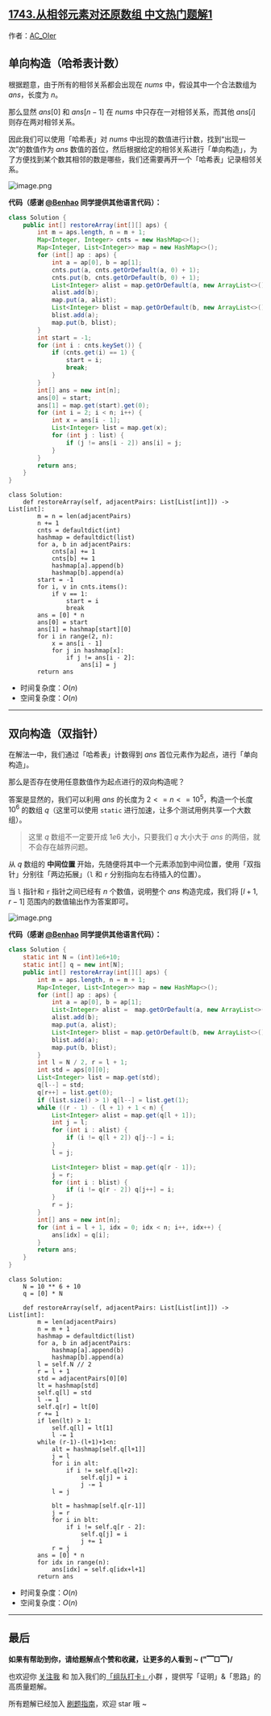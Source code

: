 ## [1743.从相邻元素对还原数组 中文热门题解1](https://leetcode.cn/problems/restore-the-array-from-adjacent-pairs/solutions/100000/gong-shui-san-xie-yi-ti-shuang-jie-dan-x-elpx)

作者：[AC_OIer](https://leetcode.cn/u/AC_OIer)
## 单向构造（哈希表计数）

根据题意，由于所有的相邻关系都会出现在 $nums$ 中，假设其中一个合法数组为 $ans$，长度为 $n$。

那么显然 $ans[0]$ 和 $ans[n - 1]$ 在 $nums$ 中只存在一对相邻关系，而其他 $ans[i]$ 则存在两对相邻关系。

因此我们可以使用「哈希表」对 $nums$ 中出现的数值进行计数，找到“出现一次”的数值作为 $ans$ 数值的首位，然后根据给定的相邻关系进行「单向构造」，为了方便找到某个数其相邻的数是哪些，我们还需要再开一个「哈希表」记录相邻关系。

![image.png](https://pic.leetcode-cn.com/1627174782-ZZmRKQ-image.png)

**代码（感谢 [@Benhao](/u/qubenhao/) 同学提供其他语言代码）：**
```Java []
class Solution {
    public int[] restoreArray(int[][] aps) {
        int m = aps.length, n = m + 1;
        Map<Integer, Integer> cnts = new HashMap<>();
        Map<Integer, List<Integer>> map = new HashMap<>();
        for (int[] ap : aps) {
            int a = ap[0], b = ap[1];
            cnts.put(a, cnts.getOrDefault(a, 0) + 1);
            cnts.put(b, cnts.getOrDefault(b, 0) + 1);
            List<Integer> alist = map.getOrDefault(a, new ArrayList<>());
            alist.add(b);
            map.put(a, alist);
            List<Integer> blist = map.getOrDefault(b, new ArrayList<>());
            blist.add(a);
            map.put(b, blist);
        }
        int start = -1;
        for (int i : cnts.keySet()) {
            if (cnts.get(i) == 1) {
                start = i;
                break;
            }
        }
        int[] ans = new int[n];
        ans[0] = start;
        ans[1] = map.get(start).get(0);
        for (int i = 2; i < n; i++) {
            int x = ans[i - 1];
            List<Integer> list = map.get(x);
            for (int j : list) {
                if (j != ans[i - 2]) ans[i] = j;
            }
        }
        return ans;
    }
}
```
```Python3 []
class Solution:
    def restoreArray(self, adjacentPairs: List[List[int]]) -> List[int]:
        m = n = len(adjacentPairs)
        n += 1
        cnts = defaultdict(int)
        hashmap = defaultdict(list)
        for a, b in adjacentPairs:
            cnts[a] += 1
            cnts[b] += 1
            hashmap[a].append(b)
            hashmap[b].append(a)
        start = -1
        for i, v in cnts.items():
            if v == 1:
                start = i
                break
        ans = [0] * n
        ans[0] = start
        ans[1] = hashmap[start][0]
        for i in range(2, n):
            x = ans[i - 1]
            for j in hashmap[x]:
                if j != ans[i - 2]:
                    ans[i] = j
        return ans
```
* 时间复杂度：$O(n)$
* 空间复杂度：$O(n)$

---

## 双向构造（双指针）

在解法一中，我们通过「哈希表」计数得到 $ans$ 首位元素作为起点，进行「单向构造」。

那么是否存在使用任意数值作为起点进行的双向构造呢？

答案是显然的，我们可以利用 $ans$ 的长度为 $2 <= n <= 10^5$，构造一个长度 $10^6$ 的数组 $q$（这里可以使用 `static` 进行加速，让多个测试用例共享一个大数组）。

> 这里 $q$ 数组不一定要开成 $1e6$ 大小，只要我们 $q$ 大小大于 $ans$ 的两倍，就不会存在越界问题。

从 $q$ 数组的 **中间位置** 开始，先随便将其中一个元素添加到中间位置，使用「双指针」分别往「两边拓展」（`l` 和 `r` 分别指向左右待插入的位置）。

当 `l` 指针和 `r` 指针之间已经有 $n$ 个数值，说明整个 $ans$ 构造完成，我们将 $[l + 1, r - 1]$ 范围内的数值输出作为答案即可。

![image.png](https://pic.leetcode-cn.com/1627174754-nmCQsk-image.png)

**代码（感谢 [@Benhao](/u/qubenhao/) 同学提供其他语言代码）：**
```Java []
class Solution {
    static int N = (int)1e6+10;
    static int[] q = new int[N];
    public int[] restoreArray(int[][] aps) {
        int m = aps.length, n = m + 1;
        Map<Integer, List<Integer>> map = new HashMap<>();
        for (int[] ap : aps) {
            int a = ap[0], b = ap[1];
            List<Integer> alist =  map.getOrDefault(a, new ArrayList<>());
            alist.add(b);
            map.put(a, alist);
            List<Integer> blist = map.getOrDefault(b, new ArrayList<>());
            blist.add(a);
            map.put(b, blist);
        }
        int l = N / 2, r = l + 1;
        int std = aps[0][0];
        List<Integer> list = map.get(std);
        q[l--] = std;
        q[r++] = list.get(0);
        if (list.size() > 1) q[l--] = list.get(1);
        while ((r - 1) - (l + 1) + 1 < n) {
            List<Integer> alist = map.get(q[l + 1]);
            int j = l;
            for (int i : alist) {
                if (i != q[l + 2]) q[j--] = i;
            }
            l = j;

            List<Integer> blist = map.get(q[r - 1]);
            j = r;
            for (int i : blist) {
                if (i != q[r - 2]) q[j++] = i;
            }
            r = j;
        }
        int[] ans = new int[n];
        for (int i = l + 1, idx = 0; idx < n; i++, idx++) {
            ans[idx] = q[i];
        }
        return ans;
    }
}
```
```Python3 []
class Solution:
    N = 10 ** 6 + 10
    q = [0] * N

    def restoreArray(self, adjacentPairs: List[List[int]]) -> List[int]:
        m = len(adjacentPairs)
        n = m + 1
        hashmap = defaultdict(list)
        for a, b in adjacentPairs:
            hashmap[a].append(b)
            hashmap[b].append(a)
        l = self.N // 2
        r = l + 1
        std = adjacentPairs[0][0]
        lt = hashmap[std]
        self.q[l] = std
        l -= 1
        self.q[r] = lt[0]
        r += 1
        if len(lt) > 1:
            self.q[l] = lt[1]
            l -= 1
        while (r-1)-(l+1)+1<n:
            alt = hashmap[self.q[l+1]]
            j = l
            for i in alt:
                if i != self.q[l+2]:
                    self.q[j] = i
                    j -= 1
            l = j
            
            blt = hashmap[self.q[r-1]]
            j = r
            for i in blt:
                if i != self.q[r - 2]:
                    self.q[j] = i
                    j += 1
            r = j
        ans = [0] * n
        for idx in range(n):
            ans[idx] = self.q[idx+l+1]
        return ans
```
* 时间复杂度：$O(n)$
* 空间复杂度：$O(n)$

---

## 最后

**如果有帮助到你，请给题解点个赞和收藏，让更多的人看到 ~ ("▔□▔)/**

也欢迎你 [关注我](https://oscimg.oschina.net/oscnet/up-19688dc1af05cf8bdea43b2a863038ab9e5.png) 和 加入我们的[「组队打卡」](https://leetcode-cn.com/u/ac_oier/)小群 ，提供写「证明」&「思路」的高质量题解。

所有题解已经加入 [刷题指南](https://github.com/SharingSource/LogicStack-LeetCode/wiki)，欢迎 star 哦 ~ 